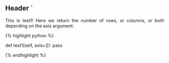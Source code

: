 ## Header `
<div style="text-align: justify">
<p>This is test1! Here we return the number of rows, or columns, or both depending on the axis
argument:</p>
</div>

{% highlight python %}

def test1(self, axis=2):
    pass

{% endhighlight %}
